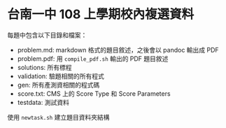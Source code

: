 # 台南一中 108 上學期校內複選資料

每題中包含以下目錄和檔案：
 - problem.md: markdown 格式的題目敘述，之後會以 pandoc 輸出成 PDF
 - problem.pdf: 用 `compile_pdf.sh` 輸出的 PDF 題目敘述
 - solutions: 所有標程
 - validation: 驗題相關的所有程式
 - gen: 所有產測資相關的程式碼
 - score.txt: CMS 上的 Score Type 和 Score Parameters
 - testdata: 測試資料
 
使用 `newtask.sh` 建立題目資料夾結構
